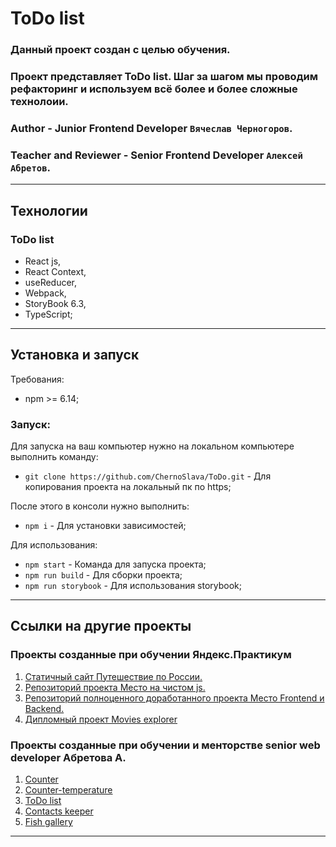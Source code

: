 # ToDo list

### Данный проект создан с целью обучения. 
### Проект представляет ToDo list. Шаг за шагом мы проводим рефакторинг и используем всё более и более сложные технолоии.

### **Author** - Junior Frontend Developer `Вячеслав Черногоров`.
### **Teacher and Reviewer** - Senior Frontend Developer `Алексей Абретов`.
---

## Технологии 

### ToDo list

- React js,
- React Context,
- useReducer,
- Webpack,
- StoryBook 6.3,
- TypeScript;

---
## Установка и запуск

Требования:

* npm >= 6.14;

### Запуск:

Для запуска на ваш компьютер нужно на локальном компьютере выполнить команду: 

- `git clone https://github.com/ChernoSlava/ToDo.git` - Для копирования проекта на локальный пк по https;

После этого в консоли нужно выполнить: 

- `npm i` - Для установки зависимостей;

Для использования:

- `npm start` - Команда для запуска проекта;
- `npm run build` - Для сборки проекта;
- `npm run storybook` - Для использования storybook;

---

## Ссылки на другие проекты
### Проекты созданные при обучении Яндекс.Практикум

1) [Статичный сайт Путешествие по России.](https://chernoslava.github.io/russian-travel/)
2) [Репозиторий проекта Место на чистом js.](https://github.com/ChernoSlava/Mesto)
3) [Репозиторий полноценного доработанного проекта Место Frontend и Backend.](https://github.com/ChernoSlava/react-mesto-api-full)
4) [Дипломный проект Movies explorer](https://github.com/ChernoSlava/movies-explorer-frontend)

### Проекты созданные при обучении и менторстве senior web developer Абретова А.

1) [Counter](https://github.com/ChernoSlava/counter)
2) [Counter-temperature](https://github.com/ChernoSlava/counter-temperature)
3) [ToDo list](https://github.com/ChernoSlava/ToDo)
4) [Contacts keeper](https://github.com/ChernoSlava/contacts-keeper)
5) [Fish gallery](https://github.com/ChernoSlava/fish-gallery)
---